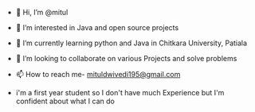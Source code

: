 - 👋 Hi, I’m @mitul
- 👀 I’m interested in Java and open source projects

- 🌱 I’m currently learning python and Java 
in Chitkara University, Patiala 
- 💞️ I’m looking to collaborate on various
Projects and solve problems 
- 📫 How to reach me- mituldwivedi195@gmail.com
- i'm a first year student so I don't have much
Experience but I'm confident about what I can do
